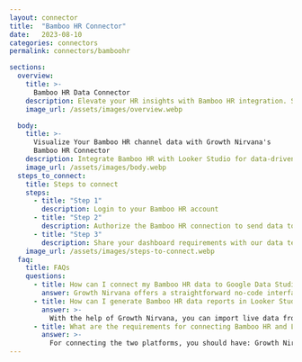 ```yaml
---
layout: connector
title:  "Bamboo HR Connector"
date:   2023-08-10
categories: connectors
permalink: connectors/bamboohr

sections:
  overview:
    title: >-
      Bamboo HR Data Connector
    description: Elevate your HR insights with Bamboo HR integration. Seamlessly merge employee data from Bamboo HR with Looker Studio's analytical capabilities, unlocking a comprehensive view of workforce trends and insights that drive operational excellence.
    image_url: /assets/images/overview.webp

  body:
    title: >-
      Visualize Your Bamboo HR channel data with Growth Nirvana's
      Bamboo HR Connector
    description: Integrate Bamboo HR with Looker Studio for data-driven HR analytics that shape your people strategies.
    image_url: /assets/images/body.webp
  steps_to_connect:
    title: Steps to connect
    steps:
      - title: "Step 1"
        description: Login to your Bamboo HR account
      - title: "Step 2"
        description: Authorize the Bamboo HR connection to send data to Growth Nirvana
      - title: "Step 3"
        description: Share your dashboard requirements with our data team. We will build the report for you.
    image_url: /assets/images/steps-to-connect.webp
  faq:
    title: FAQs
    questions:
      - title: How can I connect my Bamboo HR data to Google Data Studio/Looker Studio?
        answer: Growth Nirvana offers a straightforward no-code interface to connect to Bamboo HR data sources.
      - title: How can I generate Bamboo HR data reports in Looker Studio?
        answer: >-
          With the help of Growth Nirvana, you can import live data from Bamboo HR into Looker Studio. These data can be viewed in charts, tables, and dashboards to generate branded reports that can be shared instantly.
      - title: What are the requirements for connecting Bamboo HR and Looker Studio?
        answer: >-
          For connecting the two platforms, you should have: Growth Nirvana Account and Bamboo HR Ads Account
---
```

